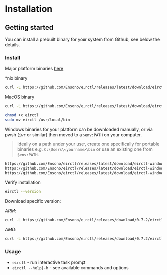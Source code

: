 # Installation

## Getting started

You can install a prebuilt binary for your system from Github, see below the details.

### Install

Major platform binaries [here](https://github.com/Ensono/eirctl/releases)

*nix binary

```bash
curl -L https://github.com/Ensono/eirctl/releases/latest/download/eirctl-linux-amd64 -o eirctl
```

MacOS binary

```bash
curl -L https://github.com/Ensono/eirctl/releases/latest/download/eirctl-darwin-arm64 -o eirctl
```

```bash
chmod +x eirctl
sudo mv eirctl /usr/local/bin
```

Windows binaries for your platform can be downloaded manually, or via pwsh (`iwr` or similar) then moved to a `$env:PATH` on your computer.

> Ideally on a path under your user, create one specifically for portable binaries e.g. `C:\Users\<yourname>\bin` or use an existing one from `$env:PATH`.

```sh
https://github.com/Ensono/eirctl/releases/latest/download/eirctl-windows-386.exe
https://github.com/Ensono/eirctl/releases/latest/download/eirctl-windows-amd64.exe
https://github.com/Ensono/eirctl/releases/latest/download/eirctl-windows-arm64.exe
```

Verify installation

```bash
eirctl --version
```

Download specific version:

_ARM_:

```bash
curl -L https://github.com/Ensono/eirctl/releases/download/0.7.2/eirctl-darwin-arm64 -o eirctl
```

_AMD_:

```bash
curl -L https://github.com/Ensono/eirctl/releases/download/0.7.2/eirctl-darwin-amd64 -o eirctl
```

### Usage

- `eirctl` - run interactive task prompt
- `eirctl --help|-h` - see available commands and options
